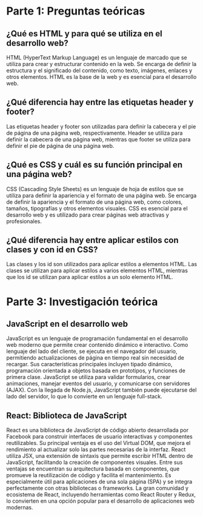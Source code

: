 # Parte 1: Preguntas teóricas

## ¿Qué es HTML y para qué se utiliza en el desarrollo web?

HTML (HyperText Markup Language) es un lenguaje de marcado que se utiliza para crear y estructurar contenido en la web. Se encarga de definir la estructura y el significado del contenido, como texto, imágenes, enlaces y otros elementos. HTML es la base de la web y es esencial para el desarrollo web.

## ¿Qué diferencia hay entre las etiquetas header y footer?

Las etiquetas header y footer son utilizadas para definir la cabecera y el pie de página de una página web, respectivamente. Header se utiliza para definir la cabecera de una página web, mientras que footer se utiliza para definir el pie de página de una página web.

## ¿Qué es CSS y cuál es su función principal en una página web?

CSS (Cascading Style Sheets) es un lenguaje de hoja de estilos que se utiliza para definir la apariencia y el formato de una página web. Se encarga de definir la apariencia y el formato de una página web, como colores, tamaños, tipografías y otros elementos visuales. CSS es esencial para el desarrollo web y es utilizado para crear páginas web atractivas y profesionales.

## ¿Qué diferencia hay entre aplicar estilos con clases y con id en CSS?

Las clases y los id son utilizados para aplicar estilos a elementos HTML. Las clases se utilizan para aplicar estilos a varios elementos HTML, mientras que los id se utilizan para aplicar estilos a un solo elemento HTML.

# Parte 3: Investigación teórica

## JavaScript en el desarrollo web

JavaScript es un lenguaje de programación fundamental en el desarrollo web moderno que permite crear contenido dinámico e interactivo. Como lenguaje del lado del cliente, se ejecuta en el navegador del usuario, permitiendo actualizaciones de página en tiempo real sin necesidad de recargar. Sus características principales incluyen tipado dinámico, programación orientada a objetos basada en prototipos, y funciones de primera clase. JavaScript se utiliza para validar formularios, crear animaciones, manejar eventos del usuario, y comunicarse con servidores (AJAX). Con la llegada de Node.js, JavaScript también puede ejecutarse del lado del servidor, lo que lo convierte en un lenguaje full-stack.

## React: Biblioteca de JavaScript

React es una biblioteca de JavaScript de código abierto desarrollada por Facebook para construir interfaces de usuario interactivas y componentes reutilizables. Su principal ventaja es el uso del Virtual DOM, que mejora el rendimiento al actualizar solo las partes necesarias de la interfaz. React utiliza JSX, una extensión de sintaxis que permite escribir HTML dentro de JavaScript, facilitando la creación de componentes visuales. Entre sus ventajas se encuentran su arquitectura basada en componentes, que promueve la reutilización de código y facilita el mantenimiento. Es especialmente útil para aplicaciones de una sola página (SPA) y se integra perfectamente con otras bibliotecas o frameworks. La gran comunidad y ecosistema de React, incluyendo herramientas como React Router y Redux, lo convierten en una opción popular para el desarrollo de aplicaciones web modernas.
